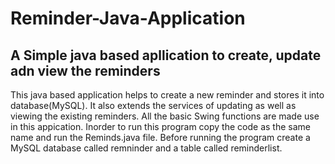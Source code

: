 # Reminder-Java-Application
## A Simple java based apllication to create, update adn view the reminders

This java based application helps to create a new reminder and stores it into database(MySQL). It also extends the services of updating as well as viewing the existing reminders.
All the basic Swing functions are made use in this appication. Inorder to run this program copy the code as the same name and run the Reminds.java file.
Before running the program create a MySQL database called remninder and a table called reminderlist.

